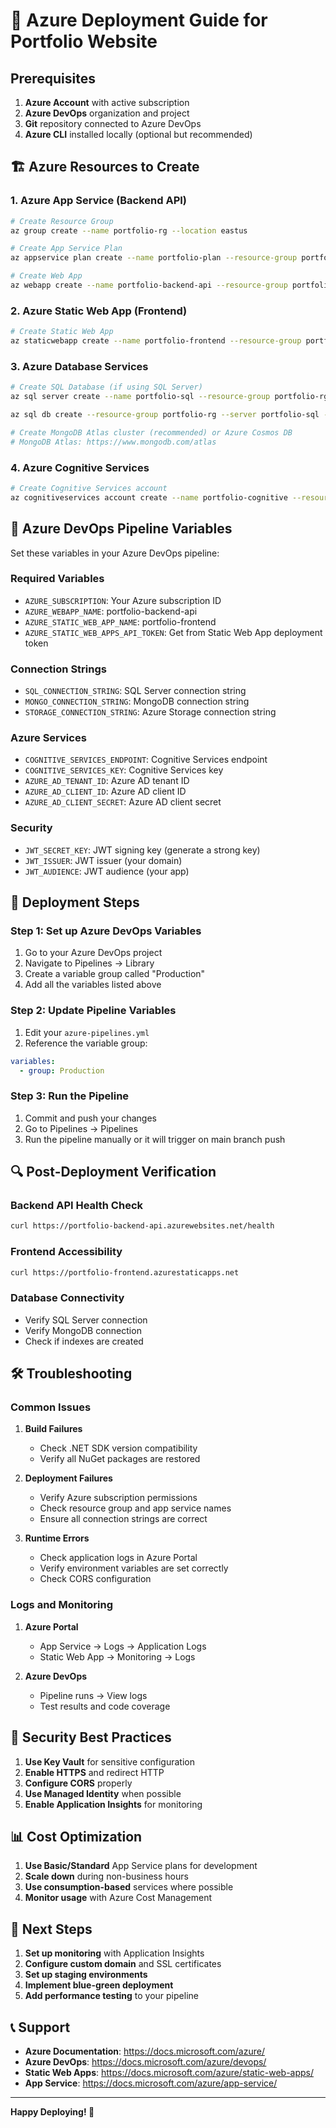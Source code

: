 # 🚀 Azure Deployment Guide for Portfolio Website

## Prerequisites

1. **Azure Account** with active subscription
2. **Azure DevOps** organization and project
3. **Git** repository connected to Azure DevOps
4. **Azure CLI** installed locally (optional but recommended)

## 🏗️ Azure Resources to Create

### 1. Azure App Service (Backend API)
```bash
# Create Resource Group
az group create --name portfolio-rg --location eastus

# Create App Service Plan
az appservice plan create --name portfolio-plan --resource-group portfolio-rg --sku B1 --is-linux

# Create Web App
az webapp create --name portfolio-backend-api --resource-group portfolio-rg --plan portfolio-plan --runtime "DOTNETCORE:8.0"
```

### 2. Azure Static Web App (Frontend)
```bash
# Create Static Web App
az staticwebapp create --name portfolio-frontend --resource-group portfolio-rg --source https://github.com/YOUR_ORG/YOUR_REPO --branch main --app-location "/" --api-location "portfolio-backend"
```

### 3. Azure Database Services
```bash
# Create SQL Database (if using SQL Server)
az sql server create --name portfolio-sql --resource-group portfolio-rg --location eastus --admin-user adminuser --admin-password "YourPassword123!"

az sql db create --resource-group portfolio-rg --server portfolio-sql --name PortfolioDB --edition Basic

# Create MongoDB Atlas cluster (recommended) or Azure Cosmos DB
# MongoDB Atlas: https://www.mongodb.com/atlas
```

### 4. Azure Cognitive Services
```bash
# Create Cognitive Services account
az cognitiveservices account create --name portfolio-cognitive --resource-group portfolio-rg --kind TextAnalytics --sku S0 --location eastus
```

## 🔧 Azure DevOps Pipeline Variables

Set these variables in your Azure DevOps pipeline:

### Required Variables
- `AZURE_SUBSCRIPTION`: Your Azure subscription ID
- `AZURE_WEBAPP_NAME`: portfolio-backend-api
- `AZURE_STATIC_WEB_APP_NAME`: portfolio-frontend
- `AZURE_STATIC_WEB_APPS_API_TOKEN`: Get from Static Web App deployment token

### Connection Strings
- `SQL_CONNECTION_STRING`: SQL Server connection string
- `MONGO_CONNECTION_STRING`: MongoDB connection string
- `STORAGE_CONNECTION_STRING`: Azure Storage connection string

### Azure Services
- `COGNITIVE_SERVICES_ENDPOINT`: Cognitive Services endpoint
- `COGNITIVE_SERVICES_KEY`: Cognitive Services key
- `AZURE_AD_TENANT_ID`: Azure AD tenant ID
- `AZURE_AD_CLIENT_ID`: Azure AD client ID
- `AZURE_AD_CLIENT_SECRET`: Azure AD client secret

### Security
- `JWT_SECRET_KEY`: JWT signing key (generate a strong key)
- `JWT_ISSUER`: JWT issuer (your domain)
- `JWT_AUDIENCE`: JWT audience (your app)

## 🚀 Deployment Steps

### Step 1: Set up Azure DevOps Variables
1. Go to your Azure DevOps project
2. Navigate to Pipelines → Library
3. Create a variable group called "Production"
4. Add all the variables listed above

### Step 2: Update Pipeline Variables
1. Edit your `azure-pipelines.yml`
2. Reference the variable group:
```yaml
variables:
  - group: Production
```

### Step 3: Run the Pipeline
1. Commit and push your changes
2. Go to Pipelines → Pipelines
3. Run the pipeline manually or it will trigger on main branch push

## 🔍 Post-Deployment Verification

### Backend API Health Check
```bash
curl https://portfolio-backend-api.azurewebsites.net/health
```

### Frontend Accessibility
```bash
curl https://portfolio-frontend.azurestaticapps.net
```

### Database Connectivity
- Verify SQL Server connection
- Verify MongoDB connection
- Check if indexes are created

## 🛠️ Troubleshooting

### Common Issues

1. **Build Failures**
   - Check .NET SDK version compatibility
   - Verify all NuGet packages are restored

2. **Deployment Failures**
   - Verify Azure subscription permissions
   - Check resource group and app service names
   - Ensure all connection strings are correct

3. **Runtime Errors**
   - Check application logs in Azure Portal
   - Verify environment variables are set correctly
   - Check CORS configuration

### Logs and Monitoring

1. **Azure Portal**
   - App Service → Logs → Application Logs
   - Static Web App → Monitoring → Logs

2. **Azure DevOps**
   - Pipeline runs → View logs
   - Test results and code coverage

## 🔐 Security Best Practices

1. **Use Key Vault** for sensitive configuration
2. **Enable HTTPS** and redirect HTTP
3. **Configure CORS** properly
4. **Use Managed Identity** when possible
5. **Enable Application Insights** for monitoring

## 📊 Cost Optimization

1. **Use Basic/Standard** App Service plans for development
2. **Scale down** during non-business hours
3. **Use consumption-based** services where possible
4. **Monitor usage** with Azure Cost Management

## 🎯 Next Steps

1. **Set up monitoring** with Application Insights
2. **Configure custom domain** and SSL certificates
3. **Set up staging environments**
4. **Implement blue-green deployment**
5. **Add performance testing** to your pipeline

## 📞 Support

- **Azure Documentation**: https://docs.microsoft.com/azure/
- **Azure DevOps**: https://docs.microsoft.com/azure/devops/
- **Static Web Apps**: https://docs.microsoft.com/azure/static-web-apps/
- **App Service**: https://docs.microsoft.com/azure/app-service/

---

**Happy Deploying! 🚀** 
